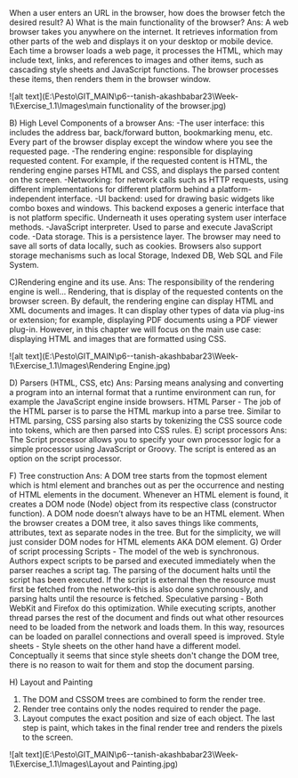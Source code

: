 ﻿When a user enters an URL in the browser, how does the browser fetch the desired result?
 A) What is the main functionality of the browser?
 Ans: A web browser takes you anywhere on the internet. It retrieves information from other parts of the web and displays it on your desktop or mobile device. Each time a browser loads a web page, it processes the HTML, which may include text, links, and references to images and other items, such as cascading style sheets and JavaScript functions. The browser processes these items, then renders them in the browser window.

![alt text](E:\Pesto\GIT_MAIN\p6--tanish-akashbabar23\Week-1\Exercise_1.1\Images\main functionality of the browser.jpg)
 
 B) High Level Components of a browser
 Ans:
 -The user interface: this includes the address bar, back/forward button, bookmarking menu, etc. Every part of the browser display except the window where you see the requested page.
 -The rendering engine: responsible for displaying requested content. For example, if the requested content is HTML, the rendering engine parses HTML and CSS, and displays the parsed content on the screen.
 -Networking: for network calls such as HTTP requests, using different implementations for different platform behind a platform-independent interface.
 -UI backend: used for drawing basic widgets like combo boxes and windows. This backend exposes a generic interface that is not platform specific. Underneath it uses operating system user interface methods.
 -JavaScript interpreter. Used to parse and execute JavaScript code.
 -Data storage. This is a persistence layer. The browser may need to save all sorts of data locally, such as cookies. Browsers also support storage mechanisms such as local Storage, Indexed DB, Web SQL and File System.

 
 C)Rendering engine and its use.
 Ans: The responsibility of the rendering engine is well… Rendering, that is display of the requested contents on the browser screen.
 By default, the rendering engine can display HTML and XML documents and images. It can display other types of data via plug-ins or extension; for example, displaying PDF documents using a PDF viewer plug-in. However, in this chapter we will focus on the main use case: displaying HTML and images that are formatted using CSS.

![alt text](E:\Pesto\GIT_MAIN\p6--tanish-akashbabar23\Week-1\Exercise_1.1\Images\Rendering Engine.jpg)

 
 D) Parsers (HTML, CSS, etc)
 Ans: Parsing means analysing and converting a program into an internal format that a runtime environment can run, for example the JavaScript engine inside browsers.
         HTML Parser - The job of the HTML parser is to parse the HTML markup into a parse tree.
         Similar to HTML parsing, CSS parsing also starts by tokenizing the CSS source code into tokens, which are then parsed into CSS rules.
 E) script processors
 Ans: The Script processor allows you to specify your own processor logic for a simple processor using JavaScript or Groovy. The script is entered as an option on the script processor.
 
 F) Tree construction
 Ans: 
 A DOM tree starts from the topmost element which is html element and branches out as per the occurrence and nesting of HTML elements in the document. Whenever an HTML element is found, it creates     a DOM node (Node) object from its respective class (constructor function).
 A DOM node doesn’t always have to be an HTML element. When the browser creates a DOM tree, it also saves things like comments, attributes, text as separate nodes in the tree. But for the simplicity, we     will just consider DOM nodes for HTML elements AKA DOM element. 
G) Order of script processing
Scripts - The model of the web is synchronous. Authors expect scripts to be parsed and executed immediately when the parser reaches a script tag. The parsing of the document halts until the script has been executed. If the script is external then the resource must first be fetched from the network–this is also done synchronously, and parsing halts until the resource is fetched.
Speculative parsing - Both WebKit and Firefox do this optimization. While executing scripts, another thread parses the rest of the document and finds out what other resources need to be loaded from the network and loads them. In this way, resources can be loaded on parallel connections and overall speed is improved.
Style sheets - Style sheets on the other hand have a different model. Conceptually it seems that since style sheets don't change the DOM tree, there is no reason to wait for them and stop the document parsing.

H) Layout and Painting
1. The DOM and CSSOM trees are combined to form the render tree.
2. Render tree contains only the nodes required to render the page.
3. Layout computes the exact position and size of each object.
The last step is paint, which takes in the final render tree and renders the pixels to the screen.

![alt text](E:\Pesto\GIT_MAIN\p6--tanish-akashbabar23\Week-1\Exercise_1.1\Images\Layout and Painting.jpg)
